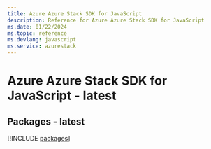 ```yaml
---
title: Azure Azure Stack SDK for JavaScript
description: Reference for Azure Azure Stack SDK for JavaScript
ms.date: 01/22/2024
ms.topic: reference
ms.devlang: javascript
ms.service: azurestack
---
```

# Azure Azure Stack SDK for JavaScript - latest
## Packages - latest
[!INCLUDE [packages](azure-stack-index.md)]